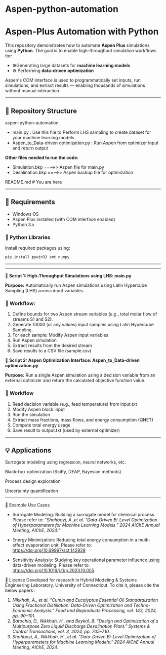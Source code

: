 # Aspen-python-automation
# Aspen-Plus Automation with Python

This repository demonstrates how to automate **Aspen Plus** simulations using **Python**. The goal is to enable high-throughput simulation workflows for:

- ⚙️Generating large datasets for **machine learning models**
- ⚙️ Performing **data-driven optimization**

Aspen's COM interface is used to programmatically set inputs, run simulations, and extract results — enabling thousands of simulations without manual interaction.

---

## 📁 Repository Structure
aspen-python-automation
- main.py : Use this file to Perform LHS sampling to create dataset for your machine learning models
- Aspen_to_Data-driven optimization.py :  Run Aspen from optimizer input and return output
  
**Other files needed to run the code:**

- Simulation.bkp   ====>> Aspen  file for main.py
- Desalination.bkp ====>> Aspen backup file for optimization

README.md # You are here

---

## 🔧 Requirements
- Windows OS
- Aspen Plus installed (with COM interface enabled)
- Python 3.x

### 🐍 Python Libraries

Install required packages using:

```bash
pip install pywin32 smt numpy 
```
---
---
📌 **Script 1: High-Throughput Simulations using LHS: main.py**


**Purpose:** Automatically run Aspen simulations using Latin Hypercube Sampling (LHS) across  input variables.
### 🔄 Workflow:
1. Define bounds for two Aspen stream variables (e.g., total molar flow of streams S1 and S2).
2. Generate 10000 (or any values) input samples using Latin Hypercube Sampling.
3. For each sample: Modify Aspen input variables
4. Run Aspen simulation
5. Extract results from the desired stream 
6. Save results to a CSV file (sample.csv)

   
📌 **Script 2: Aspen Optimization Interface:  Aspen_to_Data-driven optimization.py**

**Purpose:** Run a single Aspen simulation using a decision variable from an external optimizer and return the calculated objective function value.
### 🔄 Workflow
1. Read decision variable (e.g., feed temperature) from input.txt
2. Modify Aspen block input
3. Run the simulation
4. Extract mass fractions, mass flows, and energy consumption (QNET)
5. Compute total energy usage
6. Save result to output.txt (used by external optimizer)

---
## 💡 Applications
Surrogate modeling using regression, neural networks, etc.

Black-box optimization (SciPy, DEAP, Bayesian methods)

Process design exploration

Uncertainty quantification

---

📌 Example Use Cases
- Surrogate Modeling: Building a surrogate model for chemical process. Please refer to: "*Shahbazi, A.,et al. “Data-Driven Bi-Level Optimization of Hyperparameters for Machine Learning Models.” 2024 AIChE Annual Meeting, AIChE, 2024.*"

- Energy Minimization: Reducing total energy consumption in a multi-effect evaporation unit.  Please refer to: https://doi.org/10.69997/sct.142929

- Sensitivity Analysis: Studying key operational parameter influence using data-driven modeling.  Please refer to: https://doi.org/10.1016/j.fbp.2023.10.005

📜 License
Developed for research in Hybrid Modeling & Systems Engineering Laboratory, University of Connecticut. To cite it, please cite the below papers :
1. *Nikkhah, A., et al. “Cumin and Eucalyptus Essential Oil Standardization Using Fractional Distillation: Data-Driven Optimization and Techno-Economic Analysis.” Food and Bioproducts Processing, vol. 143, 2024, pp. 90–101.*
2. *Barochia, D., Nikkhah, H., and Beykal, B. “Design and Optimization of a Multipurpose Zero Liquid Discharge Desalination Plant.” Systems & Control Transactions, vol. 3, 2024, pp. 705–710.*
3. *Shahbazi, A., Nikkhah, H., et al. “Data-Driven Bi-Level Optimization of Hyperparameters for Machine Learning Models.” 2024 AIChE Annual Meeting, AIChE, 2024.*

